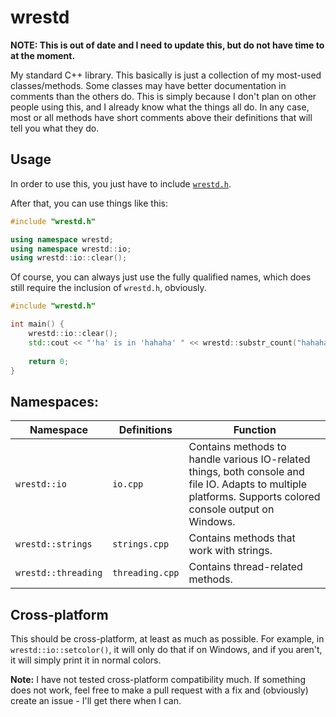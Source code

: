 # wrestd
**NOTE: This is out of date and I need to update this, but do not have time to at the moment.**

My standard C++ library. This basically is just a collection of my most-used classes/methods. Some classes may have better documentation in comments than the others do. This is simply because I don't plan on other people using this, and I already know what the things all do. In any case, most or all methods have short comments above their definitions that will tell you what they do.

## Usage
In order to use this, you just have to include [`wrestd.h`](Code/wrestd.h).

After that, you can use things like this:

```c++
#include "wrestd.h"

using namespace wrestd;
using namespace wrestd::io;
using wrestd::io::clear();
```

Of course, you can always just use the fully qualified names, which does still require the inclusion of `wrestd.h`, obviously.

```c++
#include "wrestd.h"

int main() {
	wrestd::io::clear();
	std::cout << "'ha' is in 'hahaha' " << wrestd::substr_count("hahaha", "ha") << " times." << std::endl;
	
	return 0;
}
```

## Namespaces:
| Namespace | Definitions | Function |
| --- | --- | --- |
| `wrestd::io` | `io.cpp` | Contains methods to handle various IO-related things, both console and file IO. Adapts to multiple platforms. Supports colored console output on Windows. |
| `wrestd::strings` | `strings.cpp` | Contains methods that work with strings. |
| `wrestd::threading` | `threading.cpp` | Contains thread-related methods. |

## Cross-platform
This should be cross-platform, at least as much as possible. For example, in `wrestd::io::setcolor()`, it will only do that if on Windows, and if you aren't, it will simply print it in normal colors.

**Note:** I have not tested cross-platform compatibility much. If something does not work, feel free to make a pull request with a fix and (obviously) create an issue - I'll get there when I can.
